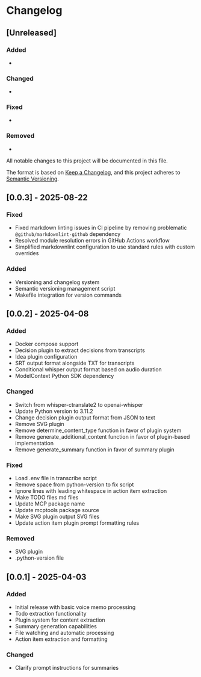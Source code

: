 # Changelog

## [Unreleased]

### Added
- 

### Changed
- 

### Fixed
- 

### Removed
- 


All notable changes to this project will be documented in this file.

The format is based on [Keep a Changelog](https://keepachangelog.com/en/1.0.0/),
and this project adheres to [Semantic Versioning](https://semver.org/spec/v2.0.0.html).

## [0.0.3] - 2025-08-22

### Fixed
- Fixed markdown linting issues in CI pipeline by removing problematic `@github/markdownlint-github` dependency
- Resolved module resolution errors in GitHub Actions workflow
- Simplified markdownlint configuration to use standard rules with custom overrides

### Added
- Versioning and changelog system
- Semantic versioning management script
- Makefile integration for version commands

## [0.0.2] - 2025-04-08

### Added

- Docker compose support
- Decision plugin to extract decisions from transcripts
- Idea plugin configuration
- SRT output format alongside TXT for transcripts
- Conditional whisper output format based on audio duration
- ModelContext Python SDK dependency

### Changed

- Switch from whisper-ctranslate2 to openai-whisper
- Update Python version to 3.11.2
- Change decision plugin output format from JSON to text
- Remove SVG plugin
- Remove determine_content_type function in favor of plugin system
- Remove generate_additional_content function in favor of plugin-based implementation
- Remove generate_summary function in favor of summary plugin

### Fixed

- Load .env file in transcribe script
- Remove space from python-version to fix script
- Ignore lines with leading whitespace in action item extraction
- Make TODO files md files
- Update MCP package name
- Update mcptools package source
- Make SVG plugin output SVG files
- Update action item plugin prompt formatting rules

### Removed

- SVG plugin
- .python-version file

## [0.0.1] - 2025-04-03

### Added

- Initial release with basic voice memo processing
- Todo extraction functionality
- Plugin system for content extraction
- Summary generation capabilities
- File watching and automatic processing
- Action item extraction and formatting

### Changed

- Clarify prompt instructions for summaries
